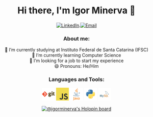 <h1 align="center">Hi there, I'm Igor Minerva 👋</h1>

<p align="center">
  <a href="https://www.linkedin.com/in/igor-minerva-9a0336265/">
    <img align="center" alt="LinkedIn" width="30px" src="https://upload.wikimedia.org/wikipedia/commons/thumb/8/81/LinkedIn_icon.svg/800px-LinkedIn_icon.svg.png" />
  </a>
  <a href="mailto:igorminerva81@gmail.com">
    <img align="center" alt="Email" width="30px" src="https://upload.wikimedia.org/wikipedia/commons/thumb/7/7e/Gmail_icon_%282020%29.svg/1024px-Gmail_icon_%282020%29.svg.png" />
  </a>
</p>

<h3 align="center">About me:</h3>

<p align="center">
  🔭 I’m currently studying at Instituto Federal de Santa Catarina (IFSC)<br>
  🌱 I’m currently learning Computer Science<br>
  👯 I’m looking for a job to start my experience<br>
  😄 Pronouns: He/Him<br>
</p>

<h3 align="center">Languages and Tools:</h3>

<p align="center">
  <img alt="Git" src="https://raw.githubusercontent.com/github/explore/80688e429a7d4ef2fca1e82350fe8e3517d3494d/topics/git/git.png" width="40">
  <img alt="JavaScript" src="https://raw.githubusercontent.com/github/explore/80688e429a7d4ef2fca1e82350fe8e3517d3494d/topics/javascript/javascript.png" width="40">
  <img alt="Java" src="https://raw.githubusercontent.com/github/explore/80688e429a7d4ef2fca1e82350fe8e3517d3494d/topics/java/java.png" width="40">
  <img alt="Python" src="https://raw.githubusercontent.com/github/explore/80688e429a7d4ef2fca1e82350fe8e3517d3494d/topics/python/python.png" width="40">
  <img alt="MySQL" src="https://raw.githubusercontent.com/github/explore/80688e429a7d4ef2fca1e82350fe8e3517d3494d/topics/mysql/mysql.png" width="40">
</p>

<p align="center">
  <a href="https://holopin.io/@igorminerva">
    <img src="https://holopin.me/igorminerva" alt="@igorminerva's Holopin board" class="rounded-xl cursor-pointer grayscale-50 hover:grayscale-0 transform-gpu duration-200">
  </a>
</p>
